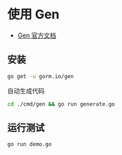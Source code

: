 # 使用 Gen

- [Gen 官方文档](https://gorm.io/gen/)

## 安装

```bash
go get -u gorm.io/gen
```

自动生成代码

```bash
cd ./cmd/gen && go run generate.go
```

## 运行测试

```bash
go run demo.go
```